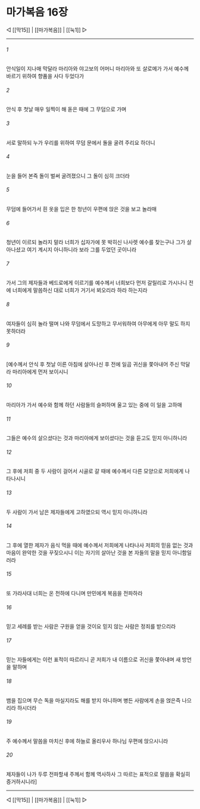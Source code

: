 # 마가복음 16장

◁ [[막15]] | [[마가복음]] | [[눅1]] ▷
***

###### 1
안식일이 지나매 막달라 마리아와 야고보의 어머니 마리아와 또 살로메가 가서 예수께 바르기 위하여 향품을 사다 두었다가

###### 2
안식 후 첫날 매우 일찍이 해 돋은 때에 그 무덤으로 가며

###### 3
서로 말하되 누가 우리를 위하여 무덤 문에서 돌을 굴려 주리요 하더니

###### 4
눈을 들어 본즉 돌이 벌써 굴려졌으니 그 돌이 심히 크더라

###### 5
무덤에 들어가서 흰 옷을 입은 한 청년이 우편에 앉은 것을 보고 놀라매

###### 6
청년이 이르되 놀라지 말라 너희가 십자가에 못 박히신 나사렛 예수를 찾는구나 그가 살아나셨고 여기 계시지 아니하니라 보라 그를 두었던 곳이니라

###### 7
가서 그의 제자들과 베드로에게 이르기를 예수께서 너희보다 먼저 갈릴리로 가시나니 전에 너희에게 말씀하신 대로 너희가 거기서 뵈오리라 하라 하는지라

###### 8
여자들이 심히 놀라 떨며 나와 무덤에서 도망하고 무서워하여 아무에게 아무 말도 하지 못하더라

###### 9
[예수께서 안식 후 첫날 이른 아침에 살아나신 후 전에 일곱 귀신을 쫓아내어 주신 막달라 마리아에게 먼저 보이시니

###### 10
마리아가 가서 예수와 함께 하던 사람들의 슬퍼하며 울고 있는 중에 이 일을 고하매

###### 11
그들은 예수의 살으셨다는 것과 마리아에게 보이셨다는 것을 듣고도 믿지 아니하니라

###### 12
그 후에 저희 중 두 사람이 걸어서 시골로 갈 때에 예수께서 다른 모양으로 저희에게 나타나시니

###### 13
두 사람이 가서 남은 제자들에게 고하였으되 역시 믿지 아니하니라

###### 14
그 후에 열한 제자가 음식 먹을 때에 예수께서 저희에게 나타나사 저희의 믿음 없는 것과 마음이 완악한 것을 꾸짖으시니 이는 자기의 살아난 것을 본 자들의 말을 믿지 아니함일러라

###### 15
또 가라사대 너희는 온 천하에 다니며 만민에게 복음을 전파하라

###### 16
믿고 세례를 받는 사람은 구원을 얻을 것이요 믿지 않는 사람은 정죄를 받으리라

###### 17
믿는 자들에게는 이런 표적이 따르리니 곧 저희가 내 이름으로 귀신을 쫓아내며 새 방언을 말하며

###### 18
뱀을 집으며 무슨 독을 마실지라도 해를 받지 아니하며 병든 사람에게 손을 얹은즉 나으리라 하시더라

###### 19
주 예수께서 말씀을 마치신 후에 하늘로 올리우사 하나님 우편에 앉으시니라

###### 20
제자들이 나가 두루 전파할새 주께서 함께 역사하사 그 따르는 표적으로 말씀을 확실히 증거하시니라]

***
◁ [[막15]] | [[마가복음]] | [[눅1]] ▷
